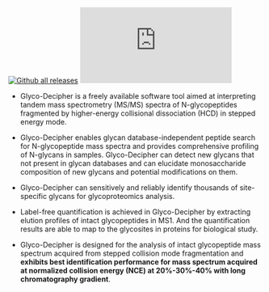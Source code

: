 [![Github all releases](https://img.shields.io/github/downloads/Naereen/StrapDown.js/total.svg)](https://github.com/DICP-1809/Glyco-Decipher/releases/)
[![Github tag](https://badgen.net/github/tag/Naereen/Strapdown.js)](https://github.com/DICP-1809/Glyco-Decipher/releases/)
- Glyco-Decipher is a freely available software tool aimed at interpreting tandem mass spectrometry (MS/MS) spectra of N-glycopeptides fragmented by higher-energy collisional dissociation (HCD) in stepped energy mode.


- Glyco-Decipher enables glycan database-independent peptide search for N-glycopeptide mass spectra and provides comprehensive profiling of N-glycans in samples.
Glyco-Decipher can detect new glycans that not present in glycan databases and can elucidate monosaccharide composition of new glycans and potential modifications on them.


- Glyco-Decipher can sensitively and reliably identify thousands of site-specific glycans for glycoproteomics analysis.


- Label-free quantification is achieved in Glyco-Decipher by extracting elution profiles of intact glycopeptides in MS1. And the quantification results are able to map to the glycosites in proteins for biological study.


- Glyco-Decipher is designed for the analysis of intact glycopeptide mass spectrum acquired from stepped collision mode fragmentation and **exhibits best identification performance for mass spectrum acquired at normalized collision energy (NCE) at 20%-30%-40% with long chromatography gradient**.
